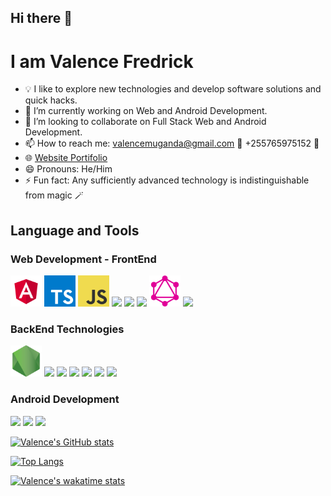 ## Hi there 👋
# I am Valence Fredrick

- 💡  I like to explore new technologies and develop software solutions and quick hacks.
- 🔭 I’m currently working on Web and Android Development.
- 👯 I’m looking to collaborate on Full Stack Web and Android Development.
- 📫 How to reach me: valencemuganda@gmail.com 📩 +255765975152 📱
- 🌐 [Website Portifolio](https://www.valencefredrick.me)
- 😄 Pronouns: He/Him
- ⚡ Fun fact: Any sufficiently advanced technology is indistinguishable from magic 🪄

## Language and Tools

### Web Development - FrontEnd
<code><img height="50" src="https://raw.githubusercontent.com/github/explore/80688e429a7d4ef2fca1e82350fe8e3517d3494d/topics/angular/angular.png"></code>
<code><img height="50" src="https://raw.githubusercontent.com/github/explore/80688e429a7d4ef2fca1e82350fe8e3517d3494d/topics/typescript/typescript.png"></code>
<code><img height="50" src="https://raw.githubusercontent.com/github/explore/80688e429a7d4ef2fca1e82350fe8e3517d3494d/topics/javascript/javascript.png"></code>
<code><img height="50" src="https://iconape.com/wp-content/files/im/353223/png/html5-without-wordmark-color-logo.png"></code>
<code><img height="50" src="https://iconape.com/wp-content/files/dj/370768/png/370768.png"></code>
<code><img height="50" src="https://iconape.com/wp-content/files/an/351546/svg/tailwind-css-seeklogo.com.svg"></code>
<code><img height="50" src="https://raw.githubusercontent.com/github/explore/5c058a388828bb5fde0bcafd4bc867b5bb3f26f3/topics/graphql/graphql.png"></code>
<code><img height="50" src="https://www.diduenjoy.com/assets/home/integrations/rest-api-logo-860fda312cc922cddb94081c1fb0c0442777b596dbae3fedada2bed7c5232193.png"></code>

### BackEnd Technologies
<code><img height="50" src="https://raw.githubusercontent.com/github/explore/80688e429a7d4ef2fca1e82350fe8e3517d3494d/topics/nodejs/nodejs.png"></code> 
<code><img height="50" src="https://ajeetchaulagain.com/static/a3d362eac404a6b6e3046f8fc681392c/92a94/express-js.png"></code> 
<code><img height="50" src="https://pluspng.com/img-png/logo-mongodb-png-mongo-db-badge-sticker-600.png"></code> 
<code><img height="50" src="https://upload.wikimedia.org/wikipedia/commons/thumb/c/c3/Python-logo-notext.svg/1200px-Python-logo-notext.svg.png"></code> 
<code><img height="50" src="https://www.probytes.net/wp-content/uploads/2018/10/flask-logo-png-transparent.png"></code> 
<code><img height="50" src="https://quintagroup.com/cms/python/images/sqlalchemy-logo.png/@@images/eca35254-a2db-47a8-850b-2678f7f8bc09.png"></code>
<code><img height="50" src="https://logonoid.com/images/postgresql-logo.png"></code>

### Android Development
<code><img height="50" src="https://3.bp.blogspot.com/-RH0O7wYQXUc/VozSayGFPlI/AAAAAAAALjc/nhg8bQ_PQR8/s1600/Android_Studio_icon.svg.png"></code>
<code><img height="50" src="https://cdn.freebiesupply.com/logos/large/2x/kotlin-1-logo-png-transparent.png"></code>
<code><img height="50" src="https://www.minecraftkrant.nl/media/166/java-logo.png"></code>


[![Valence's GitHub stats](https://github-readme-stats.vercel.app/api?username=Valence-Kajuna&count_private=true)](https://github.com/Valence-Kajuna/github-readme-stats)

[![Top Langs](https://github-readme-stats.vercel.app/api/top-langs/?username=Valence-Kajuna&langs_count=8)](https://github.com/Valence-Kajuna/github-readme-stats)

[![Valence's wakatime stats](https://github-readme-stats.vercel.app/api/wakatime?username=valencefredrick)](https://github.com/Valence-Kajuna/github-readme-stats)
